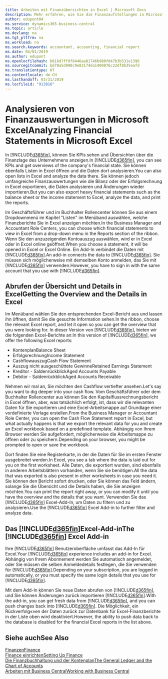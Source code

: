 ```yaml
---
title: Arbeiten mit Finanzübersichten in Excel | Microsoft Docs
description: Mehr erfahren, wie Sie die Finanzaufstellungen in Microsoft Excel von  Business Central für eine Analyse öffnen können.
author: edupont04
ms.service: dynamics365-business-central
ms.topic: article
ms.devlang: na
ms.tgt_pltfrm: na
ms.workload: na
ms.search.keywords: accountant, accounting, financial report
ms.date: 04/01/2019
ms.author: edupont
ms.openlocfilehash: b816d7ff9f8446aa81746b980fd47b3b531e1396
ms.sourcegitcommit: bd78a5d990c9e83174da1409076c22df8b35eafd
ms.translationtype: HT
ms.contentlocale: de-CH
ms.lasthandoff: 03/31/2019
ms.locfileid: "913816"
---
```

# <a name="analyzing-financial-statements-in-microsoft-excel"></a><span data-ttu-id="500d0-103">Analysieren von Finanzauswertungen in Microsoft Excel</span><span class="sxs-lookup"><span data-stu-id="500d0-103">Analyzing Financial Statements in Microsoft Excel</span></span>
<span data-ttu-id="500d0-104">In [!INCLUDE[d365fin](includes/d365fin_md.md)], können Sie KPIs sehen und Übersichten über die Finanzlage des Unternehmens anzeigen.</span><span class="sxs-lookup"><span data-stu-id="500d0-104">In [!INCLUDE[d365fin](includes/d365fin_md.md)], you can see KPIs and get overviews of the company's financial state.</span></span> <span data-ttu-id="500d0-105">Sie können ebenfalls Listen in Excel öffnen und die Daten dort analysieren.</span><span class="sxs-lookup"><span data-stu-id="500d0-105">You can also open lists in Excel and analyze the data there.</span></span> <span data-ttu-id="500d0-106">Sie können jedoch umfangreiche Finanzauswertungen wie die Bilanz oder der Erfolgsrechnung in Excel exportieren, die Daten analysieren und Änderungen wieder importieren.</span><span class="sxs-lookup"><span data-stu-id="500d0-106">But you can also export heavy financial statements such as the balance sheet or the income statement to Excel, analyze the data, and print the reports.</span></span>  

<span data-ttu-id="500d0-107">Im Geschäftsführer und im Buchhalter Rollencenter können Sie aus einem Dropdownmenü im Kapitel "Listen" im Menüband auswählen, welche Finanzberichte Sie in Excel anzeigen möchten.</span><span class="sxs-lookup"><span data-stu-id="500d0-107">In the Business Manager and Accountant Role Centers, you can choose which financial statements to view in Excel from a drop-down menu in the Reports section of the ribbon.</span></span> <span data-ttu-id="500d0-108">Wenn Sie den anzuzeigenden Kontoauszug auswählen, wird er in Excel oder in Excel online geöffnet.</span><span class="sxs-lookup"><span data-stu-id="500d0-108">When you choose a statement, it will be opened in Excel or Excel Online.</span></span> <span data-ttu-id="500d0-109">Ein Add-In verbindet die Daten mit [!INCLUDE[d365fin](includes/d365fin_md.md)].</span><span class="sxs-lookup"><span data-stu-id="500d0-109">An add-in connects the data to [!INCLUDE[d365fin](includes/d365fin_md.md)].</span></span> <span data-ttu-id="500d0-110">Sie müssen sich möglicherweise mit demselben Konto anmelden, das Sie mit [!INCLUDE[d365fin](includes/d365fin_md.md)] verwenden.</span><span class="sxs-lookup"><span data-stu-id="500d0-110">However, you have to sign in with the same account that you use with [!INCLUDE[d365fin](includes/d365fin_md.md)].</span></span>  

## <a name="getting-the-overview-and-the-details-in-excel"></a><span data-ttu-id="500d0-111">Abrufen der Übersicht und Details in Excel</span><span class="sxs-lookup"><span data-stu-id="500d0-111">Getting the Overview and the Details in Excel</span></span>
<span data-ttu-id="500d0-112">Im Menüband wählen Sie den entsprechenden Excel-Bericht aus und lassen ihn öffnen, damit Sie die gesuchte Information sehen.</span><span class="sxs-lookup"><span data-stu-id="500d0-112">In the ribbon, choose the relevant Excel report, and let it open so you can get the overview that you were looking for.</span></span> <span data-ttu-id="500d0-113">In dieser Version von [!INCLUDE[d365fin](includes/d365fin_md.md)], bieten wir die folgenden Excel-Berichte an:</span><span class="sxs-lookup"><span data-stu-id="500d0-113">In this version of [!INCLUDE[d365fin](includes/d365fin_md.md)], we offer the following Excel reports:</span></span>

- <span data-ttu-id="500d0-114">Kontenplan</span><span class="sxs-lookup"><span data-stu-id="500d0-114">Balance Sheet</span></span>  
- <span data-ttu-id="500d0-115">Erfolgsrechnung</span><span class="sxs-lookup"><span data-stu-id="500d0-115">Income Statement</span></span>  
- <span data-ttu-id="500d0-116">Cashflowauszug</span><span class="sxs-lookup"><span data-stu-id="500d0-116">Cash Flow Statement</span></span>  
- <span data-ttu-id="500d0-117">Auszug nicht ausgeschüttete Gewinne</span><span class="sxs-lookup"><span data-stu-id="500d0-117">Retained Earnings Statement</span></span>  
- <span data-ttu-id="500d0-118">Kreditor - Saldenrückblick</span><span class="sxs-lookup"><span data-stu-id="500d0-118">Aged Accounts Payable</span></span>  
- <span data-ttu-id="500d0-119">Debitor - Saldenrückblick</span><span class="sxs-lookup"><span data-stu-id="500d0-119">Aged Accounts Receivable</span></span>  

<span data-ttu-id="500d0-120">Nehmen wir mal an, Sie möchten den Cashflow vertiefter ansehen.</span><span class="sxs-lookup"><span data-stu-id="500d0-120">Let's say you want to dig deeper into your cash flow.</span></span> <span data-ttu-id="500d0-121">Vom Geschäftsführer oder dem Buchhalter Rollencenter aus können Sie den Kapitalflussrechnungsbericht in Excel öffnen, aber, was tatsächlich erfolgt, ist, dass wir die relevanten Daten für Sie exportieren und eine Excel-Arbeitsmappe auf Grundlage einer vordefinierte Vorlage erstellen.</span><span class="sxs-lookup"><span data-stu-id="500d0-121">From the Business Manager or Accountant Role Center, you can open the Cash Flow Statement report in Excel, but what actually happens is that we export the relevant data for you and create an Excel workbook based on a predefined template.</span></span> <span data-ttu-id="500d0-122">Abhängig von Ihrem Browser werden Sie aufgefordert, möglicherweise die Arbeitsmappe zu öffnen oder zu speichern.</span><span class="sxs-lookup"><span data-stu-id="500d0-122">Depending on your browser, you might be prompted to open or save the workbook.</span></span>  

<span data-ttu-id="500d0-123">Dort finden Sie eine Registerkarte, in der die Daten für Sie im ersten Fenster ausgebreitet werden.</span><span class="sxs-lookup"><span data-stu-id="500d0-123">In Excel, you see a tab where the data is laid out for you on the first worksheet.</span></span> <span data-ttu-id="500d0-124">Alle Daten, die exportiert wurden, sind ebenfalls in anderen Arbeitsblättern vorhanden, wenn Sie sie benötigen.</span><span class="sxs-lookup"><span data-stu-id="500d0-124">All the data that was exported is also present in other worksheets in case you need it.</span></span> <span data-ttu-id="500d0-125">Sie können den Bericht sofort drucken, oder Sie können das Feld ändern, solange Sie die Übersicht und die Details haben, die Sie anzeigen möchten.</span><span class="sxs-lookup"><span data-stu-id="500d0-125">You can print the report right away, or you can modify it until you have the overview and the details that you want.</span></span> <span data-ttu-id="500d0-126">Verwenden Sie das [!INCLUDE[d365fin](includes/d365fin_md.md)] Excel-Add-In, um Daten zu filtern und zu analysieren.</span><span class="sxs-lookup"><span data-stu-id="500d0-126">Use the [!INCLUDE[d365fin](includes/d365fin_md.md)] Excel Add-in to further filter and analyze data.</span></span>  

## <a name="the-included365finincludesd365finmdmd-excel-add-in"></a><span data-ttu-id="500d0-127">Das [!INCLUDE[d365fin](includes/d365fin_md.md)]Excel-Add-in</span><span class="sxs-lookup"><span data-stu-id="500d0-127">The [!INCLUDE[d365fin](includes/d365fin_md.md)] Excel Add-in</span></span>
<span data-ttu-id="500d0-128">Ihre [!INCLUDE[d365fin](includes/d365fin_md.md)] Benutzeroberfläche umfasst das Add-In für Excel.</span><span class="sxs-lookup"><span data-stu-id="500d0-128">Your [!INCLUDE[d365fin](includes/d365fin_md.md)] experience includes an add-in for Excel.</span></span> <span data-ttu-id="500d0-129">Abhängig von Ihrem Abonnement werden Sie automatisch angemeldet, oder Sie müssen die selben Anmeldedetails festlegen, die Sie verwenden für [!INCLUDE[d365fin](includes/d365fin_md.md)].</span><span class="sxs-lookup"><span data-stu-id="500d0-129">Depending on your subscription, you are logged in automatically, or you must specify the same login details that you use for [!INCLUDE[d365fin](includes/d365fin_md.md)].</span></span>  

<span data-ttu-id="500d0-130">Mit dem Add-In können Sie neue Daten abrufen von [!INCLUDE[d365fin](includes/d365fin_md.md)], und Sie können Änderungen zurück importieren [!INCLUDE[d365fin](includes/d365fin_md.md)].</span><span class="sxs-lookup"><span data-stu-id="500d0-130">With the add-in, you can get fresh data from [!INCLUDE[d365fin](includes/d365fin_md.md)], and you can push changes back into [!INCLUDE[d365fin](includes/d365fin_md.md)].</span></span> <span data-ttu-id="500d0-131">Die Möglichkeit, ein Rückverfolg«»en der Daten zurück zur Datenbank für Excel-Finanzberichte in der Liste oben wird deaktiviert.</span><span class="sxs-lookup"><span data-stu-id="500d0-131">However, the ability to push data back to the database is disabled for the financial Excel reports in the list above.</span></span>  

## <a name="see-also"></a><span data-ttu-id="500d0-132">Siehe auch</span><span class="sxs-lookup"><span data-stu-id="500d0-132">See Also</span></span>
[<span data-ttu-id="500d0-133">Finanzen</span><span class="sxs-lookup"><span data-stu-id="500d0-133">Finance</span></span>](finance.md)  
[<span data-ttu-id="500d0-134">Finance einrichten</span><span class="sxs-lookup"><span data-stu-id="500d0-134">Setting Up Finance</span></span>](finance-setup-finance.md)  
[<span data-ttu-id="500d0-135">Die Finanzbuchhaltung und der Kontenplan</span><span class="sxs-lookup"><span data-stu-id="500d0-135">The General Ledger and the Chart of Accounts</span></span>](finance-general-ledger.md)  
[<span data-ttu-id="500d0-136">Arbeiten mit  Business Central</span><span class="sxs-lookup"><span data-stu-id="500d0-136">Working with Business Central</span></span>](ui-work-product.md)  
